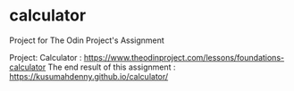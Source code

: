 # calculator
Project for The Odin Project's Assignment

Project: Calculator               :
https://www.theodinproject.com/lessons/foundations-calculator
The end result of this assignment :
https://kusumahdenny.github.io/calculator/